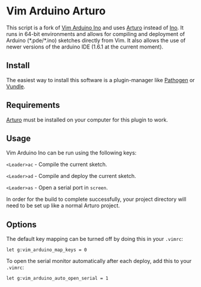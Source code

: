 # Vim Arduino Arturo

This script is a fork of [Vim Arduino Ino][vim-arduino-ino] and uses [Arturo][arturo] instead of [Ino][ino]. 
It runs in 64-bit environments and allows for compiling and
deployment of Arduino (\*.pde/\*.ino) sketches directly from Vim. It also allows the use of newer versions of the arduino IDE (1.6.1 at the current moment).

## Install
The easiest way to install this software is a plugin-manager like [Pathogen][pathogen] or [Vundle][vundle].

## Requirements
[Arturo][arturo] must be installed on your computer for this plugin to work.

## Usage
Vim Arduino Ino can be run using the following keys:

`<Leader>ac` - Compile the current sketch.

`<Leader>ad` - Compile and deploy the current sketch.

`<Leader>as` - Open a serial port in `screen`.

In order for the build to complete successfully, your project directory will need to be set up like a normal Arturo project.

## Options
The default key mapping can be turned off by doing this in your `.vimrc`:

```
let g:vim_arduino_map_keys = 0
```

To open the serial monitor automatically after each deploy,
add this to your `.vimrc`:

```
let g:vim_arduino_auto_open_serial = 1
```

[vim-arduino-ino]: https://github.com/jplaut/vim-arduino-ino/
[pathogen]: https://github.com/tpope/vim-pathogen
[arturo]: https://github.com/scottdarch/Arturo
[vundle]: https://github.com/gmarik/Vundle.vim
[ino]: http://inotool.org/
[arduino]: http://arduino.cc/en/Main/Software
[ino-project]: http://inotool.org/quickstart
